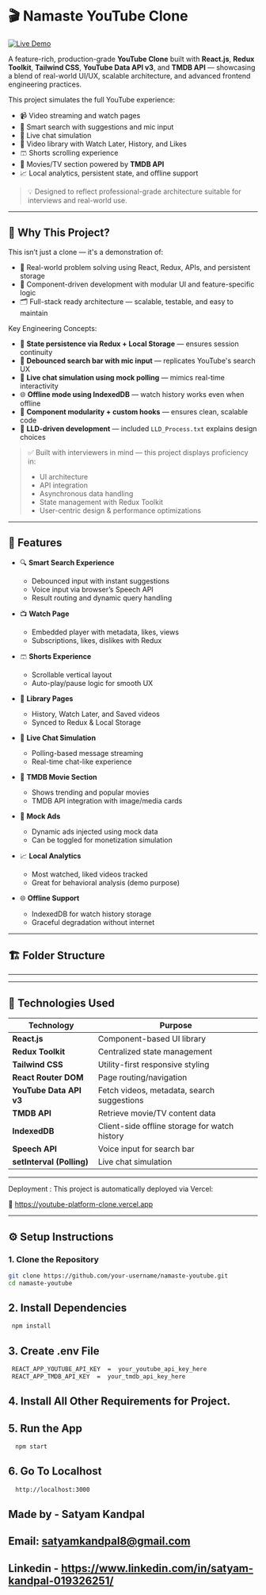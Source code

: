 # 🎬 Namaste YouTube Clone

[![Live Demo](https://img.shields.io/badge/Live-Demo-blue?style=for-the-badge&logo=vercel)](https://youtube-platform-clone.vercel.app)

A feature-rich, production-grade **YouTube Clone** built with **React.js**, **Redux Toolkit**, **Tailwind CSS**, **YouTube Data API v3**, and **TMDB API** — showcasing a blend of real-world UI/UX, scalable architecture, and advanced frontend engineering practices.

This project simulates the full YouTube experience:

- 📹 Video streaming and watch pages
- 🔎 Smart search with suggestions and mic input
- 💬 Live chat simulation
- 📁 Video library with Watch Later, History, and Likes
- 🩳 Shorts scrolling experience
- 🎥 Movies/TV section powered by **TMDB API**
- 📈 Local analytics, persistent state, and offline support

> 💡 Designed to reflect professional-grade architecture suitable for interviews and real-world use.

---

## 🌟 Why This Project?

This isn’t just a clone — it's a demonstration of:

- 🧠 Real-world problem solving using React, Redux, APIs, and persistent storage
- 🧩 Component-driven development with modular UI and feature-specific logic
- 🗂️ Full-stack ready architecture — scalable, testable, and easy to maintain

Key Engineering Concepts:

- 🔁 **State persistence via Redux + Local Storage** — ensures session continuity
- 🎤 **Debounced search bar with mic input** — replicates YouTube's search UX
- 🔄 **Live chat simulation using mock polling** — mimics real-time interactivity
- 🌐 **Offline mode using IndexedDB** — watch history works even when offline
- 🧱 **Component modularity + custom hooks** — ensures clean, scalable code
- 📑 **LLD-driven development** — included `LLD_Process.txt` explains design choices

> ✅ Built with interviewers in mind — this project displays proficiency in:
>
> - UI architecture
> - API integration
> - Asynchronous data handling
> - State management with Redux Toolkit
> - User-centric design & performance optimizations

---

## 🚀 Features

- 🔍 **Smart Search Experience**

  - Debounced input with instant suggestions
  - Voice input via browser’s Speech API
  - Result routing and dynamic query handling

- 📺 **Watch Page**

  - Embedded player with metadata, likes, views
  - Subscriptions, likes, dislikes with Redux

- 🩳 **Shorts Experience**

  - Scrollable vertical layout
  - Auto-play/pause logic for smooth UX

- 📁 **Library Pages**

  - History, Watch Later, and Saved videos
  - Synced to Redux & Local Storage

- 💬 **Live Chat Simulation**

  - Polling-based message streaming
  - Real-time chat-like experience

- 🎥 **TMDB Movie Section**

  - Shows trending and popular movies
  - TMDB API integration with image/media cards

- 📢 **Mock Ads**

  - Dynamic ads injected using mock data
  - Can be toggled for monetization simulation

- 📈 **Local Analytics**

  - Most watched, liked videos tracked
  - Great for behavioral analysis (demo purpose)

- 🌐 **Offline Support**
  - IndexedDB for watch history storage
  - Graceful degradation without internet

---

## 🏗️ Folder Structure

---

---

## 🧰 Technologies Used

| Technology                | Purpose                                       |
| ------------------------- | --------------------------------------------- |
| **React.js**              | Component-based UI library                    |
| **Redux Toolkit**         | Centralized state management                  |
| **Tailwind CSS**          | Utility-first responsive styling              |
| **React Router DOM**      | Page routing/navigation                       |
| **YouTube Data API v3**   | Fetch videos, metadata, search suggestions    |
| **TMDB API**              | Retrieve movie/TV content data                |
| **IndexedDB**             | Client-side offline storage for watch history |
| **Speech API**            | Voice input for search bar                    |
| **setInterval (Polling)** | Live chat simulation                          |

---

Deployment : This project is automatically deployed via Vercel:

🔗 https://youtube-platform-clone.vercel.app

---

## ⚙️ Setup Instructions

### 1. Clone the Repository

```bash
git clone https://github.com/your-username/namaste-youtube.git
cd namaste-youtube
```

## 2. Install Dependencies

```bash
 npm install
```

## 3. Create .env File

```bash
 REACT_APP_YOUTUBE_API_KEY  =  your_youtube_api_key_here
 REACT_APP_TMDB_API_KEY  =  your_tmdb_api_key_here
```

## 4. Install All Other Requirements for Project.

## 5. Run the App

```bash
  npm start
```

## 6. Go To Localhost

```bash
  http://localhost:3000
```

## Made by - Satyam Kandpal

## Email: satyamkandpal8@gmail.com

## Linkedin - https://www.linkedin.com/in/satyam-kandpal-019326251/
